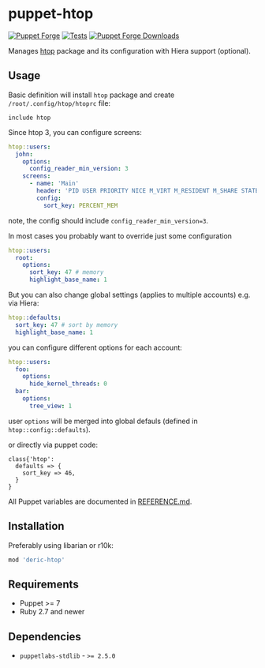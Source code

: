 # puppet-htop

[![Puppet
Forge](http://img.shields.io/puppetforge/v/deric/htop.svg)](https://forge.puppetlabs.com/deric/htop) [![Tests](https://github.com/deric/puppet-htop/actions/workflows/tests.yaml/badge.svg)](https://github.com/deric/puppet-htop/actions/workflows/tests.yaml) [![Puppet Forge
Downloads](http://img.shields.io/puppetforge/dt/deric/htop.svg)](https://forge.puppetlabs.com/deric/htop/scores)

Manages [htop](https://github.com/htop-dev/htop) package and its configuration with Hiera support (optional).

## Usage

Basic definition will install `htop` package and create `/root/.config/htop/htoprc` file:
```puppet
include htop
```

Since htop 3, you can configure screens:

```yaml
htop::users:
  john:
    options:
      config_reader_min_version: 3
    screens:
      - name: 'Main'
        header: 'PID USER PRIORITY NICE M_VIRT M_RESIDENT M_SHARE STATE PERCENT_CPU PERCENT_MEM TIME Command'
        config:
          sort_key: PERCENT_MEM
```
note, the config should include `config_reader_min_version=3`.

In most cases you probably want to override just some configuration
```yaml
htop::users:
  root:
    options:
      sort_key: 47 # memory
      highlight_base_name: 1
```

But you can also change global settings (applies to multiple accounts) e.g. via Hiera:
```yaml
htop::defaults:
  sort_key: 47 # sort by memory
  highlight_base_name: 1
```
you can configure different options for each account:

```yaml
htop::users:
  foo:
    options:
      hide_kernel_threads: 0
  bar:
    options:
      tree_view: 1
```
user `options` will be merged into global defauls (defined in `htop::config::defaults`).

or directly via puppet code:
```puppet
class{'htop':
  defaults => {
    sort_key => 46,
  }
}
```
All Puppet variables are documented in [REFERENCE.md](./REFERENCE.md).

## Installation

Preferably using libarian or r10k:
```ruby
mod 'deric-htop'
```

## Requirements

  * Puppet >= 7
  * Ruby 2.7 and newer

## Dependencies

  * `puppetlabs-stdlib` - `>= 2.5.0`
